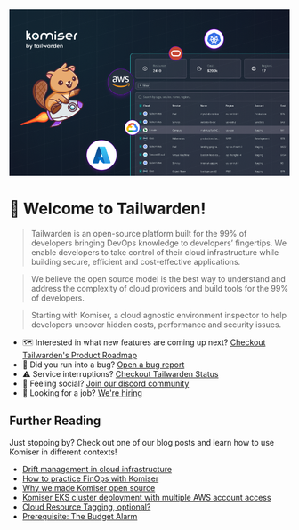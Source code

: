 <img src="profile/komiser%20banner.png"/>

# 👋 Welcome to Tailwarden!

> Tailwarden is an open-source platform built for the 99% of developers bringing DevOps knowledge to developers’ fingertips. We enable developers to take control of their cloud infrastructure while building secure, efficient and cost-effective applications.

> We believe the open source model is the best way to understand and address the complexity of cloud providers and build tools for the 99% of developers. 

> Starting with Komiser, a cloud agnostic environment inspector to help developers uncover hidden costs, performance and security issues.

* 🗺️ Interested in what new features are coming up next? [Checkout Tailwarden's Product Roadmap](https://roadmap.tailwarden.com)
* 🐛 Did you run into a bug? [Open a bug report](https://discord.tailwarden.com)
* ⚠️ Service interruptions? [Checkout Tailwarden Status](https://status.tailwarden.com)
* 🦩 Feeling social? [Join our discord community](https://discord.tailwarden.com)
* 🚀 Looking for a job? [We're hiring](https://jobs.tailwarden.com)

## Further Reading

Just stopping by? Check out one of our blog posts and learn how to use Komiser in different contexts!

- [Drift management in cloud infrastructure](https://www.tailwarden.com/blog/infrastructure-drift-management)
- [How to practice FinOps with Komiser](https://www.tailwarden.com/blog/how-to-practice-finops-with-komiser)
- [Why we made Komiser open source](https://www.tailwarden.com/blog/why-we-made-komiser-open-source)
- [Komiser EKS cluster deployment with multiple AWS account access](https://www.tailwarden.com/blog/komiser-eks-cluster-deployment-with-multiple-aws-account-access?utm_source=github&utm_medium=banner&utm_campaign=org-readme)
- [Cloud Resource Tagging, optional?](https://www.tailwarden.com/blog/tagging-optional?utm_source=github&utm_medium=banner&utm_campaign=org-readme)
- [Prerequisite: The Budget Alarm](https://www.tailwarden.com/blog/prerequisite-the-budget-alarm?utm_source=github&utm_medium=banner&utm_campaign=org-readme)
